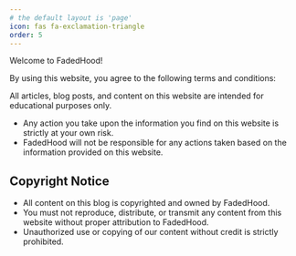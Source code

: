 ```yaml
---
# the default layout is 'page'
icon: fas fa-exclamation-triangle
order: 5
---
```


Welcome to FadedHood!

By using this website, you agree to the following terms and conditions:

All articles, blog posts, and content on this website are intended for educational purposes only.

- Any action you take upon the information you find on this website is strictly at your own risk.
- FadedHood will not be responsible for any actions taken based on the information provided on this website.

## Copyright Notice

- All content on this blog is copyrighted and owned by FadedHood.
- You must not reproduce, distribute, or transmit any content from this website without proper attribution to FadedHood.
- Unauthorized use or copying of our content without credit is strictly prohibited.


